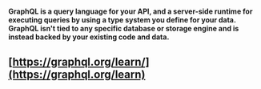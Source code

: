 #### GraphQL is a query language for your API, and a server-side runtime for executing queries by using a type system you define for your data. GraphQL isn't tied to any specific database or storage engine and is instead backed by your existing code and data.
[https://graphql.org/learn/](https://graphql.org/learn)
---
